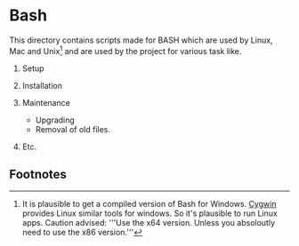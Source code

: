 # Bash
This directory contains scripts made for BASH which are used by Linux, Mac and Unix[^1] and 
are used by the project for various task like.
1. Setup
2. Installation
3. Maintenance
    * Upgrading
    * Removal of old files.

4. Etc.


## Footnotes
[^1]: It is plausible to get a compiled version of Bash for Windows. [Cygwin](https://www.cygwin.com/) provides Linux similar tools for windows. So it's plausible to run Linux apps. Caution advised: '''Use the x64 version. Unless you absoloutly need to use the x86 version.'''

